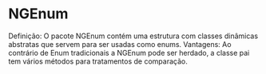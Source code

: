 # NGEnum

Definição: 
  O pacote NGEnum contém uma estrutura com classes dinâmicas abstratas que servem para ser usadas como enums.
Vantagens: 
  Ao contrário de Enum tradicionais a NGEnum pode ser herdado, a classe pai tem vários métodos para tratamentos de comparação.

